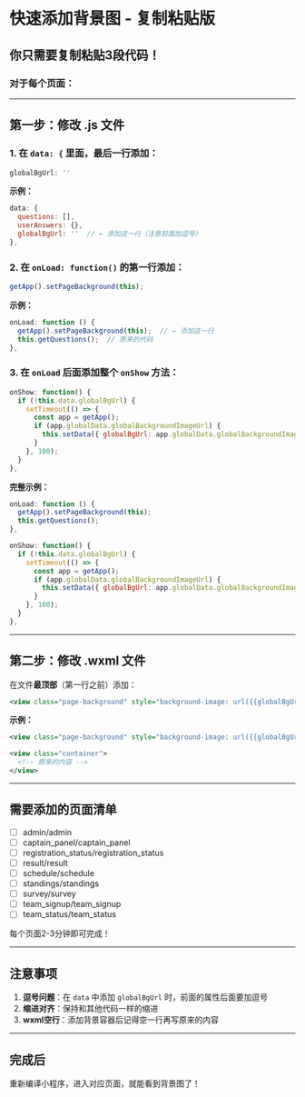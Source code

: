 # 快速添加背景图 - 复制粘贴版

## 你只需要复制粘贴3段代码！

### 对于每个页面：

---

## 第一步：修改 .js 文件

### 1. 在 `data: {` 里面，最后一行添加：
```javascript
globalBgUrl: ''
```

**示例：**
```javascript
data: {
  questions: [],
  userAnswers: {},
  globalBgUrl: ''  // ← 添加这一行（注意前面加逗号）
},
```

### 2. 在 `onLoad: function()` 的第一行添加：
```javascript
getApp().setPageBackground(this);
```

**示例：**
```javascript
onLoad: function () {
  getApp().setPageBackground(this);  // ← 添加这一行
  this.getQuestions();  // 原来的代码
},
```

### 3. 在 `onLoad` 后面添加整个 `onShow` 方法：
```javascript
onShow: function() {
  if (!this.data.globalBgUrl) {
    setTimeout(() => {
      const app = getApp();
      if (app.globalData.globalBackgroundImageUrl) {
        this.setData({ globalBgUrl: app.globalData.globalBackgroundImageUrl });
      }
    }, 100);
  }
},
```

**完整示例：**
```javascript
onLoad: function () {
  getApp().setPageBackground(this);
  this.getQuestions();
},

onShow: function() {
  if (!this.data.globalBgUrl) {
    setTimeout(() => {
      const app = getApp();
      if (app.globalData.globalBackgroundImageUrl) {
        this.setData({ globalBgUrl: app.globalData.globalBackgroundImageUrl });
      }
    }, 100);
  }
},
```

---

## 第二步：修改 .wxml 文件

在文件**最顶部**（第一行之前）添加：
```xml
<view class="page-background" style="background-image: url({{globalBgUrl}});"></view>

```

**示例：**
```xml
<view class="page-background" style="background-image: url({{globalBgUrl}});"></view>

<view class="container">
  <!-- 原来的内容 -->
</view>
```

---

## 需要添加的页面清单

- [ ] admin/admin
- [ ] captain_panel/captain_panel
- [ ] registration_status/registration_status
- [ ] result/result
- [ ] schedule/schedule
- [ ] standings/standings
- [ ] survey/survey
- [ ] team_signup/team_signup
- [ ] team_status/team_status

每个页面2-3分钟即可完成！

---

## 注意事项

1. **逗号问题**：在 `data` 中添加 `globalBgUrl` 时，前面的属性后面要加逗号
2. **缩进对齐**：保持和其他代码一样的缩进
3. **wxml空行**：添加背景容器后记得空一行再写原来的内容

---

## 完成后

重新编译小程序，进入对应页面，就能看到背景图了！
